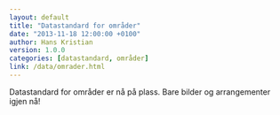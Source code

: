 ```yaml
---
layout: default
title: "Datastandard for områder"
date: "2013-11-18 12:00:00 +0100"
author: Hans Kristian
version: 1.0.0
categories: [datastandard, områder]
link: /data/omrader.html
---
```


Datastandard for områder er nå på plass. Bare bilder og arrangementer igjen nå!

